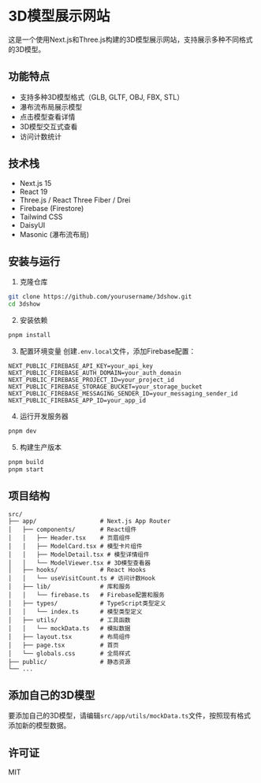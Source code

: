 # 3D模型展示网站

这是一个使用Next.js和Three.js构建的3D模型展示网站，支持展示多种不同格式的3D模型。

## 功能特点

- 支持多种3D模型格式（GLB, GLTF, OBJ, FBX, STL）
- 瀑布流布局展示模型
- 点击模型查看详情
- 3D模型交互式查看
- 访问计数统计

## 技术栈

- Next.js 15
- React 19
- Three.js / React Three Fiber / Drei
- Firebase (Firestore)
- Tailwind CSS
- DaisyUI
- Masonic (瀑布流布局)

## 安装与运行

1. 克隆仓库
```bash
git clone https://github.com/yourusername/3dshow.git
cd 3dshow
```

2. 安装依赖
```bash
pnpm install
```

3. 配置环境变量
创建`.env.local`文件，添加Firebase配置：
```
NEXT_PUBLIC_FIREBASE_API_KEY=your_api_key
NEXT_PUBLIC_FIREBASE_AUTH_DOMAIN=your_auth_domain
NEXT_PUBLIC_FIREBASE_PROJECT_ID=your_project_id
NEXT_PUBLIC_FIREBASE_STORAGE_BUCKET=your_storage_bucket
NEXT_PUBLIC_FIREBASE_MESSAGING_SENDER_ID=your_messaging_sender_id
NEXT_PUBLIC_FIREBASE_APP_ID=your_app_id
```

4. 运行开发服务器
```bash
pnpm dev
```

5. 构建生产版本
```bash
pnpm build
pnpm start
```

## 项目结构

```
src/
├── app/                  # Next.js App Router
│   ├── components/       # React组件
│   │   ├── Header.tsx    # 页眉组件
│   │   ├── ModelCard.tsx # 模型卡片组件
│   │   ├── ModelDetail.tsx # 模型详情组件
│   │   └── ModelViewer.tsx # 3D模型查看器
│   ├── hooks/            # React Hooks
│   │   └── useVisitCount.ts # 访问计数Hook
│   ├── lib/              # 库和服务
│   │   └── firebase.ts   # Firebase配置和服务
│   ├── types/            # TypeScript类型定义
│   │   └── index.ts      # 模型类型定义
│   ├── utils/            # 工具函数
│   │   └── mockData.ts   # 模拟数据
│   ├── layout.tsx        # 布局组件
│   ├── page.tsx          # 首页
│   └── globals.css       # 全局样式
├── public/               # 静态资源
└── ...
```

## 添加自己的3D模型

要添加自己的3D模型，请编辑`src/app/utils/mockData.ts`文件，按照现有格式添加新的模型数据。

## 许可证

MIT
